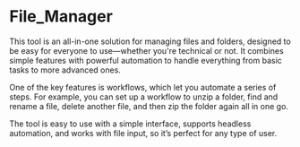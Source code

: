 # File_Manager

This tool is an all-in-one solution for managing files and folders, designed to be easy for everyone to use—whether you're technical or not. It combines simple features with powerful automation to handle everything from basic tasks to more advanced ones.

One of the key features is workflows, which let you automate a series of steps. For example, you can set up a workflow to unzip a folder, find and rename a file, delete another file, and then zip the folder again all in one go.

The tool is easy to use with a simple interface, supports headless automation, and works with file input, so it’s perfect for any type of user.
